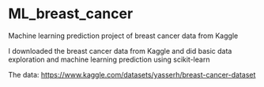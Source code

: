 # ML_breast_cancer
Machine learning prediction project of breast cancer data from Kaggle


I downloaded the breast cancer data from Kaggle and did basic data exploration and machine learning prediction using scikit-learn 

The data: https://www.kaggle.com/datasets/yasserh/breast-cancer-dataset
